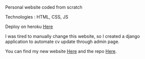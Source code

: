 
Personal website coded from scratch

Technologies : HTML, CSS, JS

Deploy on heroku [Here](https://cv-bottois-hugo.herokuapp.com/)

I was tired to manually change this website, so I created a django application to automate cv update through admin page.

You can find my new website [Here](https://cvmyprofile.herokuapp.com/profil/HugoBottois) and the repo [Here](https://github.com/hbiom/cv_generator).
